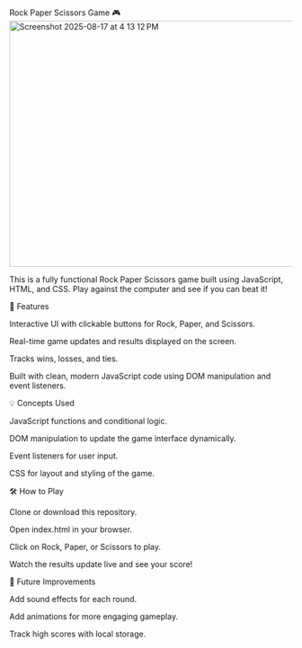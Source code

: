 Rock Paper Scissors Game 🎮
<img width="643" height="438" alt="Screenshot 2025-08-17 at 4 13 12 PM" src="https://github.com/user-attachments/assets/3dd522f2-1bc1-4637-977d-2d50351c9254" />



This is a fully functional Rock Paper Scissors game built using JavaScript, HTML, and CSS. Play against the computer and see if you can beat it!

🎯 Features

Interactive UI with clickable buttons for Rock, Paper, and Scissors.

Real-time game updates and results displayed on the screen.

Tracks wins, losses, and ties.

Built with clean, modern JavaScript code using DOM manipulation and event listeners.

💡 Concepts Used

JavaScript functions and conditional logic.

DOM manipulation to update the game interface dynamically.

Event listeners for user input.

CSS for layout and styling of the game.


🛠️ How to Play

Clone or download this repository.

Open index.html in your browser.

Click on Rock, Paper, or Scissors to play.

Watch the results update live and see your score!

🚀 Future Improvements

Add sound effects for each round.

Add animations for more engaging gameplay.

Track high scores with local storage.
